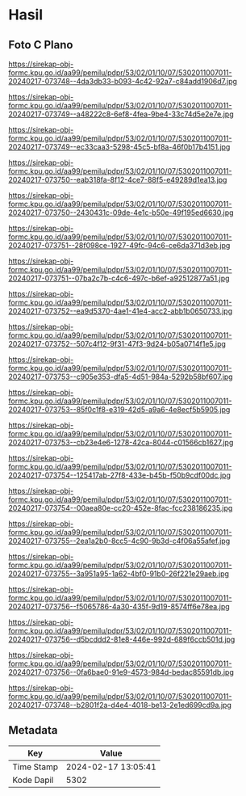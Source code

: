 # Hasil

## Foto C Plano

https://sirekap-obj-formc.kpu.go.id/aa99/pemilu/pdpr/53/02/01/10/07/5302011007011-20240217-073748--4da3db33-b093-4c42-92a7-c84add1906d7.jpg

https://sirekap-obj-formc.kpu.go.id/aa99/pemilu/pdpr/53/02/01/10/07/5302011007011-20240217-073749--a48222c8-6ef8-4fea-9be4-33c74d5e2e7e.jpg

https://sirekap-obj-formc.kpu.go.id/aa99/pemilu/pdpr/53/02/01/10/07/5302011007011-20240217-073749--ec33caa3-5298-45c5-bf8a-46f0b17b4151.jpg

https://sirekap-obj-formc.kpu.go.id/aa99/pemilu/pdpr/53/02/01/10/07/5302011007011-20240217-073750--eab318fa-8f12-4ce7-88f5-e49289d1ea13.jpg

https://sirekap-obj-formc.kpu.go.id/aa99/pemilu/pdpr/53/02/01/10/07/5302011007011-20240217-073750--2430431c-09de-4e1c-b50e-49f195ed6630.jpg

https://sirekap-obj-formc.kpu.go.id/aa99/pemilu/pdpr/53/02/01/10/07/5302011007011-20240217-073751--28f098ce-1927-49fc-94c6-ce6da371d3eb.jpg

https://sirekap-obj-formc.kpu.go.id/aa99/pemilu/pdpr/53/02/01/10/07/5302011007011-20240217-073751--07ba2c7b-c4c6-497c-b6ef-a92512877a51.jpg

https://sirekap-obj-formc.kpu.go.id/aa99/pemilu/pdpr/53/02/01/10/07/5302011007011-20240217-073752--ea9d5370-4ae1-41e4-acc2-abb1b0650733.jpg

https://sirekap-obj-formc.kpu.go.id/aa99/pemilu/pdpr/53/02/01/10/07/5302011007011-20240217-073752--507c4f12-9f31-47f3-9d24-b05a0714f1e5.jpg

https://sirekap-obj-formc.kpu.go.id/aa99/pemilu/pdpr/53/02/01/10/07/5302011007011-20240217-073753--c905e353-dfa5-4d51-984a-5292b58bf607.jpg

https://sirekap-obj-formc.kpu.go.id/aa99/pemilu/pdpr/53/02/01/10/07/5302011007011-20240217-073753--85f0c1f8-e319-42d5-a9a6-4e8ecf5b5905.jpg

https://sirekap-obj-formc.kpu.go.id/aa99/pemilu/pdpr/53/02/01/10/07/5302011007011-20240217-073753--cb23e4e6-1278-42ca-8044-c01566cb1627.jpg

https://sirekap-obj-formc.kpu.go.id/aa99/pemilu/pdpr/53/02/01/10/07/5302011007011-20240217-073754--125417ab-27f8-433e-b45b-f50b9cdf00dc.jpg

https://sirekap-obj-formc.kpu.go.id/aa99/pemilu/pdpr/53/02/01/10/07/5302011007011-20240217-073754--00aea80e-cc20-452e-8fac-fcc238186235.jpg

https://sirekap-obj-formc.kpu.go.id/aa99/pemilu/pdpr/53/02/01/10/07/5302011007011-20240217-073755--2ea1a2b0-8cc5-4c90-9b3d-c4f06a55afef.jpg

https://sirekap-obj-formc.kpu.go.id/aa99/pemilu/pdpr/53/02/01/10/07/5302011007011-20240217-073755--3a951a95-1a62-4bf0-91b0-26f221e29aeb.jpg

https://sirekap-obj-formc.kpu.go.id/aa99/pemilu/pdpr/53/02/01/10/07/5302011007011-20240217-073756--f5065786-4a30-435f-9d19-8574ff6e78ea.jpg

https://sirekap-obj-formc.kpu.go.id/aa99/pemilu/pdpr/53/02/01/10/07/5302011007011-20240217-073756--d5bcddd2-81e8-446e-992d-689f6ccb501d.jpg

https://sirekap-obj-formc.kpu.go.id/aa99/pemilu/pdpr/53/02/01/10/07/5302011007011-20240217-073756--0fa6bae0-91e9-4573-984d-bedac85591db.jpg

https://sirekap-obj-formc.kpu.go.id/aa99/pemilu/pdpr/53/02/01/10/07/5302011007011-20240217-073748--b2801f2a-d4e4-4018-be13-2e1ed699cd9a.jpg


## Metadata

| Key        | Value               |
| ---------- | ------------------- |
| Time Stamp | 2024-02-17 13:05:41 |
| Kode Dapil | 5302                |



